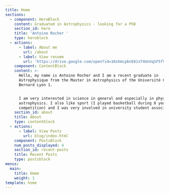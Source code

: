 ```yaml
---
title: Home
sections:
  - component: HeroBlock
    content: Graduated in Astrophysics - looking for a PhD
    section_id: hero
    title: 'Antoine Rocher '
    type: heroblock
  - actions:
      - label: About me
        url: /about
      - label: View resume
        url: 'https://drive.google.com/open?id=1KxhmcpbnE81xT4UnVqSF5fVsZA8B1ovE'
    component: ContentBlock
    content: >-
      Hello, my name is Antoine Rocher and I am a recent graduate in
      Astrophysique from the Master in Astrophysics of the Université Claude
      Bernard Lyon 1.


      I am very interested in science in general and especially in physics and
      astrophysics. I also like sport (I played basketball during 8 years in
      competition) and I was very involved in university student associations.
    section_id: about
    title: About
    type: contentblock
  - actions:
      - label: View Posts
        url: blog/index.html
    component: PostsBlock
    num_posts_displayed: 4
    section_id: recent-posts
    title: Recent Posts
    type: postsblock
menus:
  main:
    title: Home
    weight: 1
template: home
---
```


